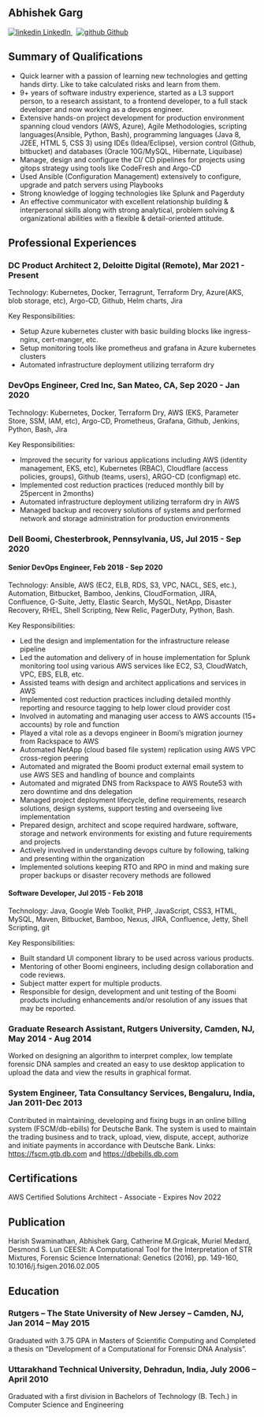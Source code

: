 ## Abhishek Garg			
<p>
  <a href="https://www.linkedin.com/in/abhigarg28/" rel="nofollow noreferrer">
    <img src="https://i.stack.imgur.com/gVE0j.png" alt="linkedin"> LinkedIn
  </a> &nbsp; 
  <a href="https://github.com/abhigarg28" rel="nofollow noreferrer">
    <img src="https://i.stack.imgur.com/tskMh.png" alt="github"> Github
  </a>
</p>

## Summary of Qualifications

* Quick learner with a passion of learning new technologies and getting hands dirty. Like to take calculated risks and learn from them.
* 9+ years of software industry experience, started as a L3 support person, to a research assistant, to a frontend developer, to a full stack developer and now working as a devops engineer.
* Extensive hands-on project development for production environment spanning cloud vendors (AWS, Azure), Agile Methodologies, scripting languages(Ansible, Python, Bash), programming languages (Java 8, J2EE, HTML 5, CSS 3) using IDEs (Idea/Eclipse), version control (Github, bitbucket) and databases (Oracle 10G/MySQL, Hibernate, Liquibase)
* Manage, design and configure the CI/ CD pipelines for projects using gitops strategy using tools like CodeFresh and Argo-CD 
* Used Ansible (Configuration Management) extensively to configure, upgrade and patch servers using Playbooks
* Strong knowledge of logging technologies like Splunk and Pagerduty
* An effective communicator with excellent relationship building & interpersonal skills along with strong analytical, problem solving & organizational abilities with a flexible & detail-oriented attitude.

## Professional Experiences

### DC Product Architect 2, Deloitte Digital (Remote),						Mar 2021 - Present
Technology: Kubernetes, Docker, Terragrunt, Terraform Dry, Azure(AKS, blob storage, etc), Argo-CD, Github, Helm charts, Jira

Key Responsibilities:
* Setup Azure kubernetes cluster with basic building blocks like ingress-nginx, cert-manger, etc.
* Setup monitoring tools like prometheus and grafana in Azure kubernetes clusters
* Automated infrastructure deployment utilizing terraform dry

### DevOps Engineer, Cred Inc, San Mateo, CA,							Sep 2020 - Jan 2020

Technology: Kubernetes, Docker, Terraform Dry, AWS (EKS, Parameter Store, SSM, IAM, etc), Argo-CD, Prometheus, Grafana, Github, Jenkins, Python, Bash, Jira

Key Responsibilities:
* Improved the security for various applications including AWS (identity management, EKS, etc), Kubernetes (RBAC), Cloudflare (access policies, groups), Github (teams, users), ARGO-CD (configmap) etc.
* Implemented cost reduction practices (reduced monthly bill by 25percent in 2months)
* Automated infrastructure deployment utilizing terraform dry in AWS
* Managed backup and recovery solutions of systems and performed network and storage administration for production environments

### Dell Boomi, Chesterbrook, Pennsylvania, US,							Jul 2015 - Sep 2020

#### Senior DevOps Engineer,									Feb 2018 - Sep 2020

Technology: 
Ansible, AWS (EC2, ELB, RDS, S3, VPC, NACL, SES, etc.), Automation, Bitbucket, Bamboo, Jenkins, CloudFormation, JIRA, Confluence, G-Suite, Jetty, Elastic Search, MySQL, NetApp, Disaster Recovery, RHEL, Shell Scripting, New Relic, PagerDuty, Python, Bash.

Key Responsibilities:
* Led the design and implementation for the infrastructure release pipeline
* Led the automation and delivery of in house implementation for Splunk monitoring tool using various AWS services like EC2, S3, CloudWatch, VPC, EBS, ELB, etc.
* Assisted teams with design and architect applications and services in AWS
* Implemented cost reduction practices including detailed monthly reporting and resource tagging to help lower cloud provider cost
* Involved in automating and managing user access to AWS accounts (15+ accounts) by role and function
* Played a vital role as a devops engineer in Boomi’s migration journey from Rackspace to AWS
* Automated NetApp (cloud based file system) replication using AWS VPC cross-region peering
* Automated and migrated the Boomi product external email system to use AWS SES and handling of bounce and complaints
* Automated and migrated DNS from Rackspace to AWS Route53 with zero downtime and dns delegation
* Managed project deployment lifecycle, define requirements, research solutions, design systems, support testing and overseeing live implementation
* Prepared design, architect and scope required hardware, software, storage and network environments for existing and future requirements and projects
* Actively involved in understanding devops culture by following, talking and presenting within the organization
* Implemented solutions keeping RTO and RPO in mind and making sure proper backups or disaster recovery methods are followed

#### Software Developer,										Jul 2015 - Feb 2018

Technology: Java, Google Web Toolkit, PHP, JavaScript, CSS3, HTML, MySQL, Maven, Bitbucket, Bamboo, Nexus,   JIRA, Confluence, Jetty, Shell Scripting, git

Key Responsibilities:
* Built standard UI component library to be used across various products.
* Mentoring of other Boomi engineers, including design collaboration and code reviews.
* Subject matter expert for multiple products. 
* Responsible for design, development and unit testing of the Boomi products including enhancements and/or resolution of any issues that may be reported.

### Graduate Research Assistant, Rutgers University, Camden, NJ,				May 2014 - Aug 2014

Worked on designing an algorithm to interpret complex, low template forensic DNA samples and created an easy to use desktop application to upload the data and view the results in graphical format.


### System Engineer, Tata Consultancy Services, Bengaluru, India,				 Jan 2011-Dec 2013

Contributed in maintaining, developing and fixing bugs in an online billing system (FSCM/db-ebills) for Deutsche Bank. The system is used to maintain the trading business and to track, upload, view, dispute, accept, authorize and initiate payments in accordance with Deutsche Bank. 
Links: https://fscm.gtb.db.com and https://dbebills.db.com

## Certifications

AWS Certified Solutions Architect - Associate	-	Expires Nov 2022

## Publication

Harish Swaminathan, Abhishek Garg, Catherine M.Grgicak, Muriel Medard, Desmond S. Lun
CEESIt: A Computational Tool for the Interpretation of STR Mixtures, Forensic Science International: Genetics  (2016), pp. 149-160, 10.1016/j.fsigen.2016.02.005

## Education

### Rutgers – The State University of New Jersey – Camden, NJ,					 Jan 2014 – May 2015

Graduated with 3.75 GPA in Masters of Scientific Computing and Completed a thesis on “Development of a Computational for Forensic DNA Analysis”.

### Uttarakhand Technical University, Dehradun, India,					            July 2006 – April 2010

Graduated with a first division in Bachelors of Technology (B. Tech.) in Computer Science and Engineering
